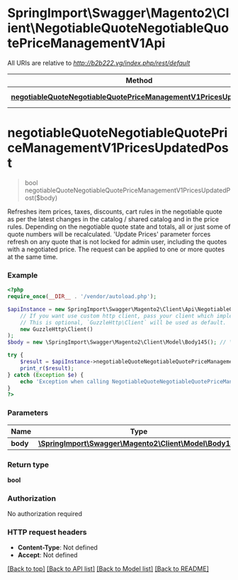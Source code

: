# SpringImport\Swagger\Magento2\Client\NegotiableQuoteNegotiableQuotePriceManagementV1Api

All URIs are relative to *http://b2b222.vg/index.php/rest/default*

Method | HTTP request | Description
------------- | ------------- | -------------
[**negotiableQuoteNegotiableQuotePriceManagementV1PricesUpdatedPost**](NegotiableQuoteNegotiableQuotePriceManagementV1Api.md#negotiableQuoteNegotiableQuotePriceManagementV1PricesUpdatedPost) | **POST** /V1/negotiableQuote/pricesUpdated | 


# **negotiableQuoteNegotiableQuotePriceManagementV1PricesUpdatedPost**
> bool negotiableQuoteNegotiableQuotePriceManagementV1PricesUpdatedPost($body)



Refreshes item prices, taxes, discounts, cart rules in the negotiable quote as per the latest changes in the catalog / shared catalog and in the price rules. Depending on the negotiable quote state and totals, all or just some of quote numbers will be recalculated. 'Update Prices' parameter forces refresh on any quote that is not locked for admin user, including the quotes with a negotiated price. The request can be applied to one or more quotes at the same time.

### Example
```php
<?php
require_once(__DIR__ . '/vendor/autoload.php');

$apiInstance = new SpringImport\Swagger\Magento2\Client\Api\NegotiableQuoteNegotiableQuotePriceManagementV1Api(
    // If you want use custom http client, pass your client which implements `GuzzleHttp\ClientInterface`.
    // This is optional, `GuzzleHttp\Client` will be used as default.
    new GuzzleHttp\Client()
);
$body = new \SpringImport\Swagger\Magento2\Client\Model\Body145(); // \SpringImport\Swagger\Magento2\Client\Model\Body145 | 

try {
    $result = $apiInstance->negotiableQuoteNegotiableQuotePriceManagementV1PricesUpdatedPost($body);
    print_r($result);
} catch (Exception $e) {
    echo 'Exception when calling NegotiableQuoteNegotiableQuotePriceManagementV1Api->negotiableQuoteNegotiableQuotePriceManagementV1PricesUpdatedPost: ', $e->getMessage(), PHP_EOL;
}
?>
```

### Parameters

Name | Type | Description  | Notes
------------- | ------------- | ------------- | -------------
 **body** | [**\SpringImport\Swagger\Magento2\Client\Model\Body145**](../Model/Body145.md)|  | [optional]

### Return type

**bool**

### Authorization

No authorization required

### HTTP request headers

 - **Content-Type**: Not defined
 - **Accept**: Not defined

[[Back to top]](#) [[Back to API list]](../../README.md#documentation-for-api-endpoints) [[Back to Model list]](../../README.md#documentation-for-models) [[Back to README]](../../README.md)

